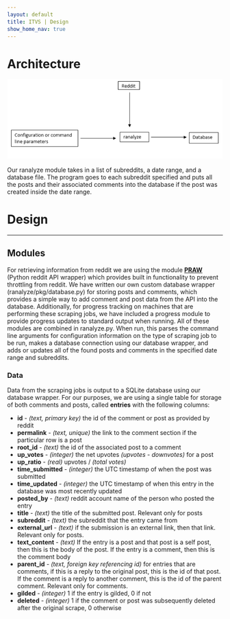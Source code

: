 ```yaml
---
layout: default
title: ITVS | Design
show_home_nav: true
---
```


# Architecture

![alt text](assets/arch_diagram.png "design diagram")

Our ranalyze module takes in a list of subreddits, a date range, and a database file. The program goes to each subreddit specified and puts all the posts and their associated comments into the database if the post was created inside the date range. 

# Design

***

## Modules

For retrieving information from reddit we are using the module **[PRAW](https://praw.readthedocs.io/en/stable/)** (Python reddit API wrapper) which provides built in functionality to prevent throttling from reddit. 
We have written our own custom database wrapper (ranalyze/pkg/database.py) for storing posts and comments, which provides a simple way to add comment and post data from the API into the database. 
Additionally, for progress tracking on machines that are performing these scraping jobs, we have included a progress module to provide progress updates to standard output when running. 
All of these modules are combined in ranalyze.py. When run, this parses the command line arguments for configuration information on the type of scraping job to be run, makes a database connection using our database wrapper, and adds or updates all of the found posts and comments in the specified date range and subreddits. 
    

### Data

Data from the scraping jobs is output to a SQLite database using our database wrapper. 
For our purposes, we are using a single table for storage of both comments and posts, called **entries** with the following columns: 

 - **id** - *(text, primary key)* the id of the comment or post as provided by reddit 
 - **permalink** - *(text, unique)* the link to the comment section if the particular row is a post
 - **root_id** - *(text)* the id of the associated post to a comment
 - **up_votes** - *(integer)* the net upvotes *(upvotes - downvotes)* for a post
 - **up_ratio** - *(real)* upvotes / *(total votes)*
 - **time_submitted** - *(integer)* the UTC timestamp of when the post was submitted
 - **time_updated** - *(integer)* the UTC timestamp of when this entry in the database was most recently updated
 - **posted_by** - *(text)* reddit account name of the person who posted the entry 
 - **title** - *(text)* the title of the submitted post. Relevant only for posts 
 - **subreddit** - *(text)* the subreddit that the entry came from
 - **external_url** - *(text)* if the submission is an external link, then that link. Relevant only for posts. 
 - **text_content** - *(text)* If the entry is a post and that post is a self post, then this is the body of the post. If the entry is a comment, then this is the comment body
 - **parent_id** - *(text, foreign key referencing id)* for entries that are comments, if this is a reply to the original post, this is the id of that post. If the comment is a reply to another comment, this is the id of the parent comment. Relevant only for comments. 
 - **gilded** - *(integer)* 1 if the entry is gilded, 0 if not
 - **deleted** - *(integer)* 1 if the comment or post was subsequently deleted after the original scrape, 0 otherwise 